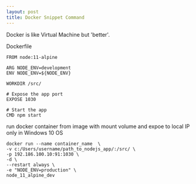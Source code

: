 ```yaml
---
layout: post
title: Docker Snippet Command
---
```


Docker is like Virtual Machine but 'better'.

Dockerfile
```
FROM node:11-alpine

ARG NODE_ENV=development
ENV NODE_ENV=${NODE_ENV}

WORKDIR /src/

# Expose the app port
EXPOSE 1030

# Start the app
CMD npm start
```

run docker container from image with mount volume and expoe to local IP only in Windows 10 OS
```
docker run --name container_name  \
-v c:/Users/username/path_to_nodejs_app/:/src/ \
-p 192.186.100.10:91:1030 \
-d \
--restart always \
-e "NODE_ENV=production" \
node_11_alpine_dev
```

